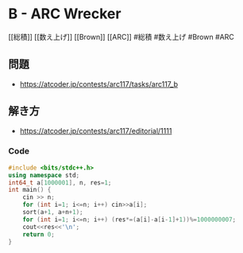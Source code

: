 # B - ARC Wrecker
[[総積]] [[数え上げ]] [[Brown]] [[ARC]]
#総積 #数え上げ #Brown #ARC 

## 問題
- https://atcoder.jp/contests/arc117/tasks/arc117_b

## 解き方
- https://atcoder.jp/contests/arc117/editorial/1111

### Code
```c++
#include <bits/stdc++.h>
using namespace std;
int64_t a[1000001], n, res=1;
int main() {
	cin >> n;
	for (int i=1; i<=n; i++) cin>>a[i];
	sort(a+1, a+n+1);
	for (int i=1; i<=n; i++) (res*=(a[i]-a[i-1]+1))%=1000000007;
	cout<<res<<'\n';
	return 0;
}
```